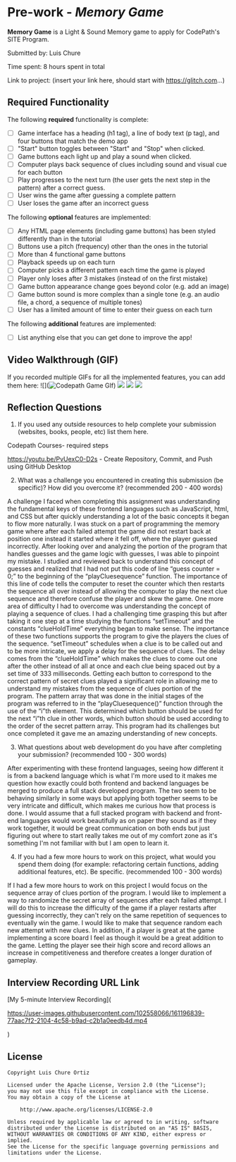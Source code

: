 # Pre-work - *Memory Game*

**Memory Game** is a Light & Sound Memory game to apply for CodePath's SITE Program. 

Submitted by: Luis Chure

Time spent: 8 hours spent in total

Link to project: (insert your link here, should start with https://glitch.com...)

## Required Functionality

The following **required** functionality is complete:

* [ ] Game interface has a heading (h1 tag), a line of body text (p tag), and four buttons that match the demo app
* [ ] "Start" button toggles between "Start" and "Stop" when clicked. 
* [ ] Game buttons each light up and play a sound when clicked. 
* [ ] Computer plays back sequence of clues including sound and visual cue for each button
* [ ] Play progresses to the next turn (the user gets the next step in the pattern) after a correct guess. 
* [ ] User wins the game after guessing a complete pattern
* [ ] User loses the game after an incorrect guess

The following **optional** features are implemented:

* [ ] Any HTML page elements (including game buttons) has been styled differently than in the tutorial
* [ ] Buttons use a pitch (frequency) other than the ones in the tutorial
* [ ] More than 4 functional game buttons
* [ ] Playback speeds up on each turn
* [ ] Computer picks a different pattern each time the game is played
* [ ] Player only loses after 3 mistakes (instead of on the first mistake)
* [ ] Game button appearance change goes beyond color (e.g. add an image)
* [ ] Game button sound is more complex than a single tone (e.g. an audio file, a chord, a sequence of multiple tones)
* [ ] User has a limited amount of time to enter their guess on each turn

The following **additional** features are implemented:

- [ ] List anything else that you can get done to improve the app!

## Video Walkthrough (GIF)

If you recorded multiple GIFs for all the implemented features, you can add them here:
![](![Codepath Game GIf](https://user-images.githubusercontent.com/102558066/161175581-4dd487b5-f258-4a8a-922f-6861caa31b60.gif))
![](gif2-link-here)
![](gif3-link-here)
![](gif4-link-here)

## Reflection Questions
1. If you used any outside resources to help complete your submission (websites, books, people, etc) list them here. 

Codepath Courses- required steps

https://youtu.be/PvUexC0-D2s - Create Repository, Commit, and Push using GitHub Desktop 

2. What was a challenge you encountered in creating this submission (be specific)? How did you overcome it? (recommended 200 - 400 words) 

A challenge I faced when completing this assignment was understanding the fundamental keys of these frontend languages such as JavaScript, html, and CSS but after quickly understanding a lot of the basic concepts it began to flow more naturally. I was stuck on a part of programming the memory game where after each failed attempt the game did not restart back at position one instead it started where it fell off, where the player guessed incorrectly. After looking over and analyzing the portion of the program that handles guesses and the game logic with guesses, I was able to pinpoint my mistake. I studied and reviewed back to understand this concept of guesses and realized that I had not put this code of line “guess counter = 0;” to the beginning of the “playCluesequence” function. The importance of this line of code tells the computer to reset the counter which then restarts the sequence all over instead of allowing the computer to play the next clue sequence and therefore confuse the player and skew the game. One more area of difficulty I had to overcome was understanding the concept of playing a sequence of clues. I had a challenging time grasping this but after taking it one step at a time studying the functions “setTimeout” and the constants “clueHoldTime” everything began to make sense. The importance of these two functions supports the program to give the players the clues of the sequence. “setTimeout” schedules when a clue is to be called out and to be more intricate, we apply a delay for the sequence of clues. The delay comes from the “clueHoldTime” which makes the clues to come out one after the other instead of all at once and each clue being spaced out by a set time of 333 milliseconds. Getting each button to correspond to the correct pattern of secret clues played a significant role in allowing me to understand my mistakes from the sequence of clues portion of the program. The pattern array that was done in the initial stages of the program was referred to in the “playCluesequence()” function through the use of the “i”th element. This determined which button should be used for the next “i”th clue in other words, which button should be used according to the order of the secret pattern array. This program had its challenges but once completed it gave me an amazing understanding of new concepts.

3. What questions about web development do you have after completing your submission? (recommended 100 - 300 words) 

After experimenting with these frontend languages, seeing how different it is from a backend language which is what I'm more used to it makes me question how exactly could both frontend and backend languages be merged to produce a full stack developed program. The two seem to be behaving similarly in some ways but applying both together seems to be very intricate and difficult, which makes me curious how that process is done. I would assume that a full stacked program with backend and front-end languages would work beautifully as on paper they sound as if they work together, it would be great communication on both ends but just figuring out where to start really takes me out of my comfort zone as it's something I'm not familiar with but I am open to learn it.

4. If you had a few more hours to work on this project, what would you spend them doing (for example: refactoring certain functions, adding additional features, etc). Be specific. (recommended 100 - 300 words) 

If I had a few more hours to work on this project I would focus on the sequence array of clues portion of the program. I would like to implement a way to randomize the secret array of sequences after each failed attempt. I will do this to increase the difficulty of the game if a player restarts after guessing incorrectly, they can't rely on the same repetition of sequences to eventually win the game. I would like to make that sequence random each new attempt with new clues. In addition, if a player is great at the game implementing a score board I feel as though it would be a great addition to the game. Letting the player see their high score and record allows an increase in competitiveness and therefore creates a longer duration of gameplay.  



## Interview Recording URL Link

[My 5-minute Interview Recording](

https://user-images.githubusercontent.com/102558066/161196839-77aac7f2-2104-4c58-b9ad-c2b1a0eedb4d.mp4

 ) 


## License

    Copyright Luis Chure Ortiz

    Licensed under the Apache License, Version 2.0 (the "License");
    you may not use this file except in compliance with the License.
    You may obtain a copy of the License at

        http://www.apache.org/licenses/LICENSE-2.0

    Unless required by applicable law or agreed to in writing, software
    distributed under the License is distributed on an "AS IS" BASIS,
    WITHOUT WARRANTIES OR CONDITIONS OF ANY KIND, either express or implied.
    See the License for the specific language governing permissions and
    limitations under the License.
